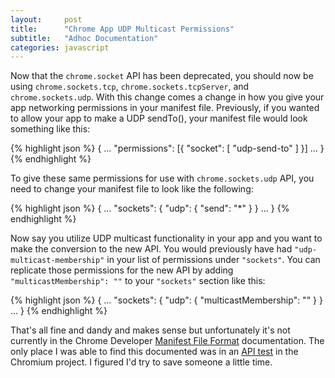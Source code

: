 ```yaml
---
layout: 	post
title:      "Chrome App UDP Multicast Permissions"
subtitle:   "Adhoc Documentation"
categories:	javascript
---
```


Now that the `chrome.socket` API has been deprecated, you should now be using `chrome.sockets.tcp`, `chrome.sockets.tcpServer`, and `chrome.sockets.udp`. With this change comes a change in how you give your app networking permissions in your manifest file. Previously, if you wanted to allow your app to make a UDP sendTo(), your manifest file would look something like this:

{% highlight json %}
{
    ...
    "permissions": [{
        "socket": [
            "udp-send-to"
        ]
    }]
    ...
}
{% endhighlight %}

To give these same permissions for use with `chrome.sockets.udp` API, you need to change your manifest file to look like the following:

{% highlight json %}
{
    ...
    "sockets": {
        "udp": {
            "send": "*"
        }
    }
    ...
}
{% endhighlight %}

Now say you utilize UDP multicast functionality in your app and you want to make the conversion to the new API. You would previously have had `"udp-multicast-membership"` in your list of permissions under `"sockets"`. You can replicate those permissions for the new API by adding `"multicastMembership": ""` to your `"sockets"` section like this:

{% highlight json %}
{
    ...
    "sockets": {
        "udp": {
            "multicastMembership": ""
        }
    }
    ...
}
{% endhighlight %}

That's all fine and dandy and makes sense but unfortunately it's not currently in the Chrome Developer [Manifest File Format](https://developer.chrome.com/apps/manifest/sockets) documentation. The only place I was able to find this documented was in an [API test](https://code.google.com/p/chromium/codesearch#chromium/src/chrome/test/data/extensions/api_test/sockets_udp/api/manifest.json&type=cs&sq=package:chromium) in the Chromium project. I figured I'd try to save someone a little time. 